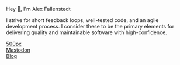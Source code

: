 <p align="left">Hey 👋, I'm Alex Fallenstedt</p>
<p align="left">I strive for short feedback loops, well-tested code, and an agile development process. I consider these to be the primary elements for delivering quality and maintainable software with high-confidence.</p>



<p align="left">
<a href="https://500px.com/p/alexanderfallenstedt?view=photos" target="blank">500px</a>
<br>
<a href="https://indieweb.social/web/@Fallenstedt" target="blank">Mastodon</a>
<br>
<a href="https://fallenstedt.com" target="blank">Blog</a>
</p>

